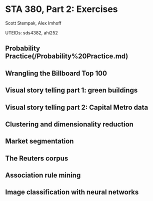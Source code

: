 # STA 380, Part 2: Exercises
 
Scott Stempak, Alex Imhoff

UTEIDs: sds4382, ahi252


## Probability Practice(/Probability%20Practice.md)

## Wrangling the Billboard Top 100

## Visual story telling part 1: green buildings

## Visual story telling part 2: Capital Metro data

## Clustering and dimensionality reduction

## Market segmentation

## The Reuters corpus

## Association rule mining

## Image classification with neural networks
